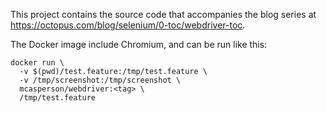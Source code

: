 This project contains the source code that accompanies the blog series at https://octopus.com/blog/selenium/0-toc/webdriver-toc.

The Docker image include Chromium, and can be run like this:

```
docker run \
  -v $(pwd)/test.feature:/tmp/test.feature \
  -v /tmp/screenshot:/tmp/screenshot \
  mcasperson/webdriver:<tag> \
  /tmp/test.feature
```
